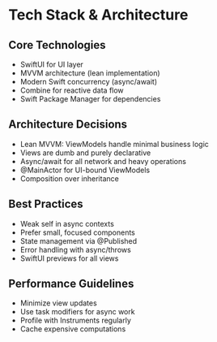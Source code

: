 # Tech Stack & Architecture

## Core Technologies
- SwiftUI for UI layer
- MVVM architecture (lean implementation)
- Modern Swift concurrency (async/await)
- Combine for reactive data flow
- Swift Package Manager for dependencies

## Architecture Decisions
- Lean MVVM: ViewModels handle minimal business logic
- Views are dumb and purely declarative
- Async/await for all network and heavy operations
- @MainActor for UI-bound ViewModels
- Composition over inheritance

## Best Practices
- Weak self in async contexts
- Prefer small, focused components
- State management via @Published
- Error handling with async/throws
- SwiftUI previews for all views

## Performance Guidelines
- Minimize view updates
- Use task modifiers for async work
- Profile with Instruments regularly
- Cache expensive computations
